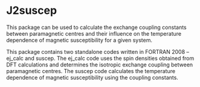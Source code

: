 <html><head></head><body>


<h1>J2suscep</h1>

<p> This package can be used to calculate the exchange coupling constants between 
paramagnetic centres and their influence on the temperature dependence of magnetic 
susceptibility for a given system.</p>
<p>This package contains two standalone codes written in FORTRAN 2008 – ej_calc and suscep. 
The ej_calc code uses the spin densities obtained from DFT calculations and determines the 
isotropic exchange coupling between paramagnetic centres. The suscep code calculates the 
temperature dependence of magnetic susceptibility using the coupling constants. 


    
</body></html>
